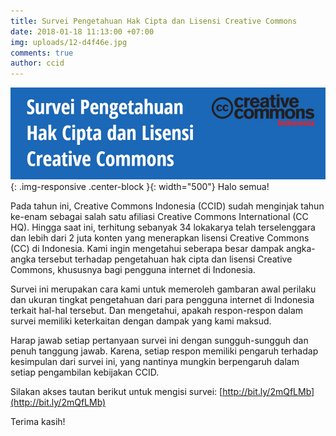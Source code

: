 ```yaml
---
title: Survei Pengetahuan Hak Cipta dan Lisensi Creative Commons
date: 2018-01-18 11:13:00 +07:00
img: uploads/12-d4f46e.jpg
comments: true
author: ccid
---
```


![12-d4f46e.jpg](/uploads/12-d4f46e.jpg){: .img-responsive .center-block }{: width="500"}
Halo semua!

Pada tahun ini, Creative Commons Indonesia (CCID) sudah menginjak tahun ke-enam sebagai salah satu afiliasi Creative Commons International (CC HQ). Hingga saat ini, terhitung sebanyak 34 lokakarya telah terselenggara dan lebih dari 2 juta konten yang menerapkan lisensi Creative Commons (CC) di Indonesia. Kami ingin mengetahui seberapa besar dampak angka-angka tersebut terhadap pengetahuan hak cipta dan lisensi Creative Commons, khususnya bagi pengguna internet di Indonesia. 

Survei ini merupakan cara kami untuk memeroleh gambaran awal perilaku dan ukuran tingkat pengetahuan dari para pengguna internet di Indonesia terkait hal-hal tersebut. Dan mengetahui, apakah respon-respon dalam survei memiliki keterkaitan dengan dampak yang kami maksud. 

Harap jawab setiap pertanyaan survei ini dengan sungguh-sungguh dan penuh tanggung jawab. Karena, setiap respon memiliki pengaruh terhadap kesimpulan dari survei ini, yang nantinya mungkin berpengaruh dalam setiap pengambilan kebijakan CCID.

Silakan akses tautan berikut untuk mengisi survei: [http://bit.ly/2mQfLMb](http://bit.ly/2mQfLMb)



Terima kasih!